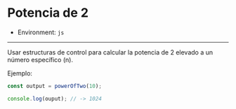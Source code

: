 # Potencia de 2

* Environment: `js`

***

Usar estructuras de control para calcular la potencia de 2 elevado a un número
específico (n).

Ejemplo:

```js
const output = powerOfTwo(10);

console.log(ouput); // -> 1024
```
